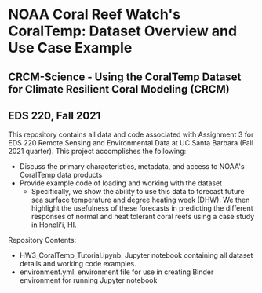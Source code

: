 # NOAA Coral Reef Watch's CoralTemp: Dataset Overview and Use Case Example
## CRCM-Science - Using the CoralTemp Dataset for Climate Resilient Coral Modeling (CRCM)
## EDS 220, Fall 2021

This repository contains all data and code associated with Assignment 3 for EDS 220 Remote Sensing and Environmental Data at UC Santa Barbara (Fall 2021 quarter). This project accomplishes the following:
- Discuss the primary characteristics, metadata, and access to NOAA's CoralTemp data products
- Provide example code of loading and working with the dataset
  - Specifically, we show the ability to use this data to forecast future sea surface temperature and degree heating week (DHW). We then highlight the usefulness of these forecasts in predicting the different responses of normal and heat tolerant coral reefs using a case study in Honoli'i, HI. 

Repository Contents:
- HW3_CoralTemp_Tutorial.ipynb: Jupyter notebook containing all dataset details and working code examples.
- environment.yml: environment file for use in creating Binder environment for running Jupyter notebook

